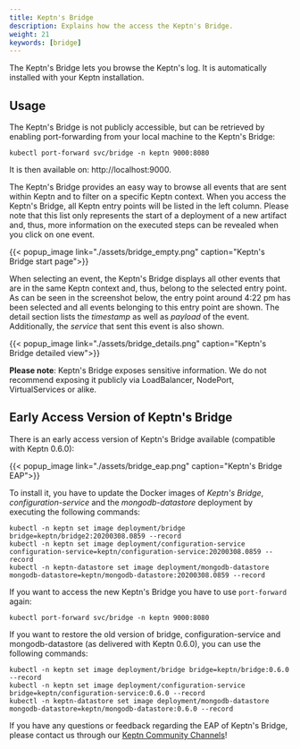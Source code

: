 ```yaml
---
title: Keptn's Bridge
description: Explains how the access the Keptn's Bridge.
weight: 21
keywords: [bridge]
---
```


The Keptn's Bridge lets you browse the Keptn's log. It is automatically installed with your Keptn installation.

## Usage

The Keptn's Bridge is not publicly accessible, but can be retrieved by enabling port-forwarding from your local machine to the Keptn's Bridge:

```console
kubectl port-forward svc/bridge -n keptn 9000:8080
```

It is then available on: http://localhost:9000.

The Keptn's Bridge provides an easy way to browse all events that are sent within Keptn and to filter on a specific Keptn context. When you access the Keptn's Bridge, all Keptn entry points will be listed in the left column. Please note that this list only represents the start of a deployment of a new artifact and, thus, more information on the executed steps can be revealed when you click on one event.

  {{< popup_image
  link="./assets/bridge_empty.png"
  caption="Keptn's Bridge start page">}}

When selecting an event, the Keptn's Bridge displays all other events that are in the same Keptn context and, thus, belong to the selected entry point. As can be seen in the screenshot below, the entry point around 4:22 pm has been selected and all events belonging to this entry point are shown. The detail section lists the _timestamp_ as well as _payload_ of the event. Additionally, the _service_ that sent this event is also shown.

  {{< popup_image
  link="./assets/bridge_details.png"
  caption="Keptn's Bridge detailed view">}}

**Please note**: Keptn's Bridge exposes sensitive information. We do not recommend exposing it publicly via LoadBalancer, NodePort, VirtualServices or alike.


## Early Access Version of Keptn's Bridge

There is an early access version of Keptn's Bridge available (compatible with Keptn 0.6.0):

  {{< popup_image
  link="./assets/bridge_eap.png"
  caption="Keptn's Bridge EAP">}}

To install it, you have to update the Docker images of *Keptn's Bridge*, *configuration-service* and the *mongodb-datastore* deployment by executing the following commands:

```console
kubectl -n keptn set image deployment/bridge bridge=keptn/bridge2:20200308.0859 --record
kubectl -n keptn set image deployment/configuration-service configuration-service=keptn/configuration-service:20200308.0859 --record
kubectl -n keptn-datastore set image deployment/mongodb-datastore mongodb-datastore=keptn/mongodb-datastore:20200308.0859 --record
```

If you want to access the new Keptn's Bridge you have to use `port-forward` again:

```console
kubectl port-forward svc/bridge -n keptn 9000:8080
```

If you want to restore the old version of bridge, configuration-service and mongodb-datastore (as delivered with Keptn 0.6.0), you can use the following commands:

```console
kubectl -n keptn set image deployment/bridge bridge=keptn/bridge:0.6.0 --record
kubectl -n keptn set image deployment/configuration-service bridge=keptn/configuration-service:0.6.0 --record
kubectl -n keptn-datastore set image deployment/mongodb-datastore mongodb-datastore=keptn/mongodb-datastore:0.6.0 --record
```

If you have any questions or feedback regarding the EAP of Keptn's Bridge, please contact us through our [Keptn Community Channels](https://github.com/keptn/community)!

